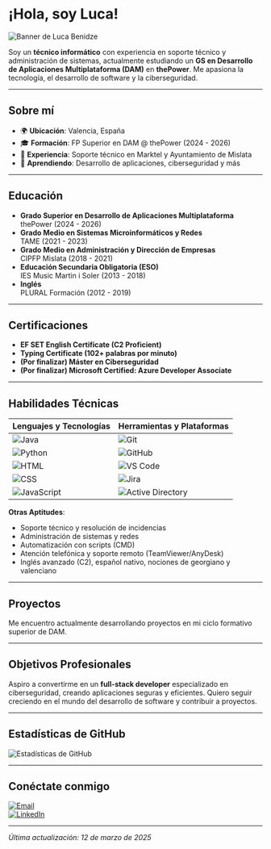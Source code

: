 # ¡Hola, soy Luca!

![Banner de Luca Benidze](https://github.com/luucabg/luucabg/raw/main/banner.jpg)

Soy un **técnico informático** con experiencia en soporte técnico y administración de sistemas, actualmente estudiando un **GS en Desarrollo de Aplicaciones Multiplataforma (DAM)** en **thePower**. Me apasiona la tecnología, el desarrollo de software y la ciberseguridad.

---

## Sobre mí

- 🌍 **Ubicación**: Valencia, España  
- 🎓 **Formación**: FP Superior en DAM @ thePower (2024 - 2026)  
- 💼 **Experiencia**: Soporte técnico en Marktel y Ayuntamiento de Mislata  
- 🌱 **Aprendiendo**: Desarrollo de aplicaciones, ciberseguridad y más

---

## Educación

- **Grado Superior en Desarrollo de Aplicaciones Multiplataforma**  
  thePower (2024 - 2026)  
- **Grado Medio en Sistemas Microinformáticos y Redes**  
  TAME (2021 - 2023)  
- **Grado Medio en Administración y Dirección de Empresas**  
  CIPFP Mislata (2018 - 2021)  
- **Educación Secundaria Obligatoria (ESO)**  
  IES Music Martin i Soler (2013 - 2018)  
- **Inglés**  
  PLURAL Formación (2012 - 2019)

---

## Certificaciones

- **EF SET English Certificate (C2 Proficient)**  
- **Typing Certificate (102+ palabras por minuto)**  
- **(Por finalizar) Máster en Ciberseguridad**  
- **(Por finalizar) Microsoft Certified: Azure Developer Associate**

---

## Habilidades Técnicas

| Lenguajes y Tecnologías        | Herramientas y Plataformas         |
|--------------------------------|------------------------------------|
| ![Java](https://img.shields.io/badge/-Java-007396?style=flat-square&logo=java) | ![Git](https://img.shields.io/badge/-Git-F05032?style=flat-square&logo=git&logoColor=white) |
| ![Python](https://img.shields.io/badge/-Python-3776AB?style=flat-square&logo=python) | ![GitHub](https://img.shields.io/badge/-GitHub-181717?style=flat-square&logo=github) |
| ![HTML](https://img.shields.io/badge/-HTML-E34F26?style=flat-square&logo=html5) | ![VS Code](https://img.shields.io/badge/-VS%20Code-007ACC?style=flat-square&logo=visual-studio-code) |
| ![CSS](https://img.shields.io/badge/-CSS-1572B6?style=flat-square&logo=css3) | ![Jira](https://img.shields.io/badge/-Jira-0052CC?style=flat-square&logo=jira) |
| ![JavaScript](https://img.shields.io/badge/-JavaScript-F7DF1E?style=flat-square&logo=javascript) | ![Active Directory](https://img.shields.io/badge/-Active%20Directory-0078D4?style=flat-square&logo=microsoft) |

**Otras Aptitudes**:  
- Soporte técnico y resolución de incidencias  
- Administración de sistemas y redes  
- Automatización con scripts (CMD)  
- Atención telefónica y soporte remoto (TeamViewer/AnyDesk)  
- Inglés avanzado (C2), español nativo, nociones de georgiano y valenciano

---

## Proyectos

Me encuentro actualmente desarrollando proyectos en mi ciclo formativo superior de DAM.

---

## Objetivos Profesionales

Aspiro a convertirme en un **full-stack developer** especializado en ciberseguridad, creando aplicaciones seguras y eficientes. Quiero seguir creciendo en el mundo del desarrollo de software y contribuir a proyectos.

---

## Estadísticas de GitHub

![Estadísticas de GitHub](https://github-readme-stats.vercel.app/api?username=luucabg&show_icons=true&theme=radical)

---

## Conéctate conmigo

[![Email](https://img.shields.io/badge/Email-lucabenidze@gmail.com-red?style=for-the-badge&logo=gmail)](mailto:contactolucab@gmail.com)  
[![LinkedIn](https://img.shields.io/badge/LinkedIn-lucabenidze-blue?style=for-the-badge&logo=linkedin)](https://www.linkedin.com/in/lucabenidze)  

---

*Última actualización: 12 de marzo de 2025*

